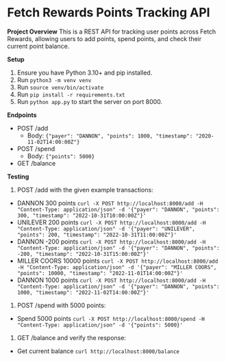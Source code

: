 Fetch Rewards Points Tracking API
=================================

**Project Overview** This is a REST API for tracking user points across Fetch Rewards, allowing users to add points, spend points, and check their current point balance.

**Setup**

1.  Ensure you have Python 3.10+ and pip installed.
2.  Run `python3 -m venv venv`
3.  Run `source venv/bin/activate`
4.  Run `pip install -r requirements.txt`
5.  Run `python app.py` to start the server on port 8000.

**Endpoints**

-   POST /add
    -   Body: `{"payer": "DANNON", "points": 1000, "timestamp": "2020-11-02T14:00:00Z"}`
-   POST /spend
    -   Body: `{"points": 5000}`
-   GET /balance

**Testing**

1.  POST /add with the given example transactions:

-   DANNON 300 points `curl -X POST http://localhost:8000/add -H "Content-Type: application/json" -d '{"payer": "DANNON", "points": 300, "timestamp": "2022-10-31T10:00:00Z"}'`
-   UNILEVER 200 points `curl -X POST http://localhost:8000/add -H "Content-Type: application/json" -d '{"payer": "UNILEVER", "points": 200, "timestamp": "2022-10-31T11:00:00Z"}'`
-   DANNON -200 points `curl -X POST http://localhost:8000/add -H "Content-Type: application/json" -d '{"payer": "DANNON", "points": -200, "timestamp": "2022-10-31T15:00:00Z"}'`
-   MILLER COORS 10000 points `curl -X POST http://localhost:8000/add -H "Content-Type: application/json" -d '{"payer": "MILLER COORS", "points": 10000, "timestamp": "2022-11-01T14:00:00Z"}'`
-   DANNON 1000 points `curl -X POST http://localhost:8000/add -H "Content-Type: application/json" -d '{"payer": "DANNON", "points": 1000, "timestamp": "2022-11-02T14:00:00Z"}'`

1.  POST /spend with 5000 points:

-   Spend 5000 points `curl -X POST http://localhost:8000/spend -H "Content-Type: application/json" -d '{"points": 5000}'`

1.  GET /balance and verify the response:

-   Get current balance `curl http://localhost:8000/balance`